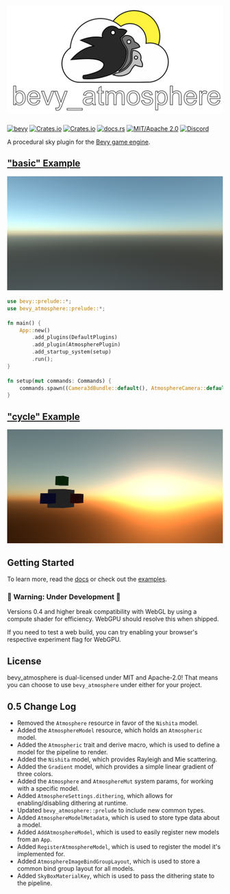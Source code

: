 # [![bevy_atmosphere logo](/assets/logo.svg)](https://github.com/JonahPlusPlus/bevy_atmosphere)
[![bevy](https://img.shields.io/badge/Bevy-0.8-blue)](https://crates.io/crates/bevy/0.8.0)
[![Crates.io](https://img.shields.io/crates/v/bevy_atmosphere)](https://crates.io/crates/bevy_atmosphere)
[![Crates.io](https://img.shields.io/crates/d/bevy_atmosphere)](https://crates.io/crates/bevy_atmosphere)
[![docs.rs](https://img.shields.io/docsrs/bevy_atmosphere)](https://docs.rs/bevy_atmosphere/)
[![MIT/Apache 2.0](https://img.shields.io/badge/license-MIT%2FApache-blue.svg)](https://github.com/JonahPlusPlus/bevy_atmosphere#license)
[![Discord](https://img.shields.io/discord/691052431525675048.svg?label=&logo=discord&logoColor=ffffff&color=7389D8&labelColor=6A7EC2)](https://discord.com/channels/691052431525675048/1035260359952576603)

A procedural sky plugin for the [Bevy game engine](https://bevyengine.org/).

## ["basic" Example](/examples/basic.rs)

![basic example image](examples/images/basic-example.png)

```rust
use bevy::prelude::*;
use bevy_atmosphere::prelude::*;

fn main() {
    App::new()
        .add_plugins(DefaultPlugins)
        .add_plugin(AtmospherePlugin)
        .add_startup_system(setup)
        .run();
}

fn setup(mut commands: Commands) {
    commands.spawn((Camera3dBundle::default(), AtmosphereCamera::default()));
}
```

## ["cycle" Example](/examples/cycle.rs)

![cycle example image](examples/images/cycle-example.png)

## Getting Started

To learn more, read the [docs](https://docs.rs/bevy_atmosphere/) or check out the [examples](/examples/).

### 🚧 Warning: Under Development 🚧

Versions 0.4 and higher break compatibility with WebGL by using a compute shader for efficiency.
WebGPU should resolve this when shipped.

If you need to test a web build, you can try enabling your browser's respective experiment flag for WebGPU.

## License

bevy_atmosphere is dual-licensed under MIT and Apache-2.0! That means you can choose to use `bevy_atmosphere` under either for your project.

## 0.5 Change Log

- Removed the `Atmosphere` resource in favor of the `Nishita` model.
- Added the `AtmosphereModel` resource, which holds an `Atmospheric` model.
- Added the `Atmospheric` trait and derive macro, which is used to define a model for the pipeline to render.
- Added the `Nishita` model, which provides Rayleigh and Mie scattering.
- Added the `Gradient` model, which provides a simple linear gradient of three colors.
- Added the `Atmosphere` and `AtmosphereMut` system params, for working with a specific model.
- Added `AtmosphereSettings.dithering`, which allows for enabling/disabling dithering at runtime.
- Updated `bevy_atmosphere::prelude` to include new common types.
- Added `AtmosphereModelMetadata`, which is used to store type data about a model.
- Added `AddAtmosphereModel`, which is used to easily register new models from an `App`.
- Added `RegisterAtmosphereModel`, which is used to register the model it's implemented for.
- Added `AtmosphereImageBindGroupLayout`, which is used to store a common bind group layout for all models.
- Added `SkyBoxMaterialKey`, which is used to pass the dithering state to the pipeline.
